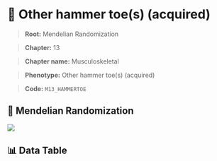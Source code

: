 # 🧪 Other hammer toe(s) (acquired)

> **Root:** Mendelian Randomization

> **Chapter:** 13  

> **Chapter name:** Musculoskeletal

> **Phenotype:** Other hammer toe(s) (acquired)  

> **Code:** `M13_HAMMERTOE`

## 🧬 Mendelian Randomization  

<img src="/MR/Figures/Forward/M13_HAMMERTOE.png"/>

## 📊 Data Table

<CsvTableMRF src="/public/MR/Data/Forward/M13_HAMMERTOE.csv"/>
